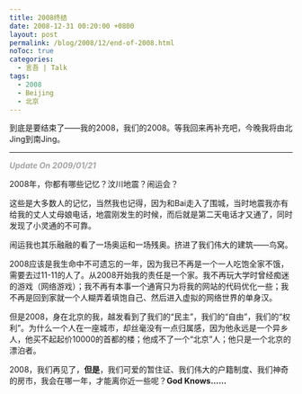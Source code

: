 ```yaml
---
title: 2008终结
date: 2008-12-31 00:20:00 +0800
layout: post
permalink: /blog/2008/12/end-of-2008.html
noToc: true
categories:
  - 言吾 | Talk
tags:
  - 2008
  - Beijing
  - 北京
---
```

到底是要结束了——我的2008，我们的2008。等我回来再补充吧，今晚我将由北Jing到南Jing。

* * *

***<span style="color:#A4A4A4">Update On 2009/01/21</span>***</p> 
2008年，你都有哪些记忆？汶川地震？闹运会？

这些是大多数人的记忆，当然我也记得，因为和Bai走入了围城，当时地震我亦有给我的丈人丈母娘电话，地震刚发生的时候，而后就是第二天电话才又通了，同时发现了小灵通的不可靠。

闹运我也其乐融融的看了一场奥运和一场残奥。挤进了我们伟大的建筑——鸟窝。

2008应该是我生命中不可遗忘的一年，因为我已不再是一个一人吃饱全家不饿，需要去过11-11的人了。从2008开始我的责任是一个家。我不再玩大学时曾经痴迷的游戏（网络游戏）；我不再有本事一个通宵只为将我的网站的代码优化一些；我不再是回到家就一个人糊弄着填饱自己、然后进入虚拟的网络世界的单身汉。

但是2008，身在北京的我，越发看到了我们的“民主”，我们的“自由”，我们的“权利”。为什么一个人在一座城市，却丝毫没有一点归属感，因为他永远是一个异乡人，他买不起起价10000的首都的楼；他成不了一个“北京”人；他只是一个北京的漂泊者。

2008，我们再见了，**但是**，我们可爱的暂住证、我们伟大的户籍制度、我们神奇的房市，我会在哪一年，才能离你近一些呢？**God Knows……**